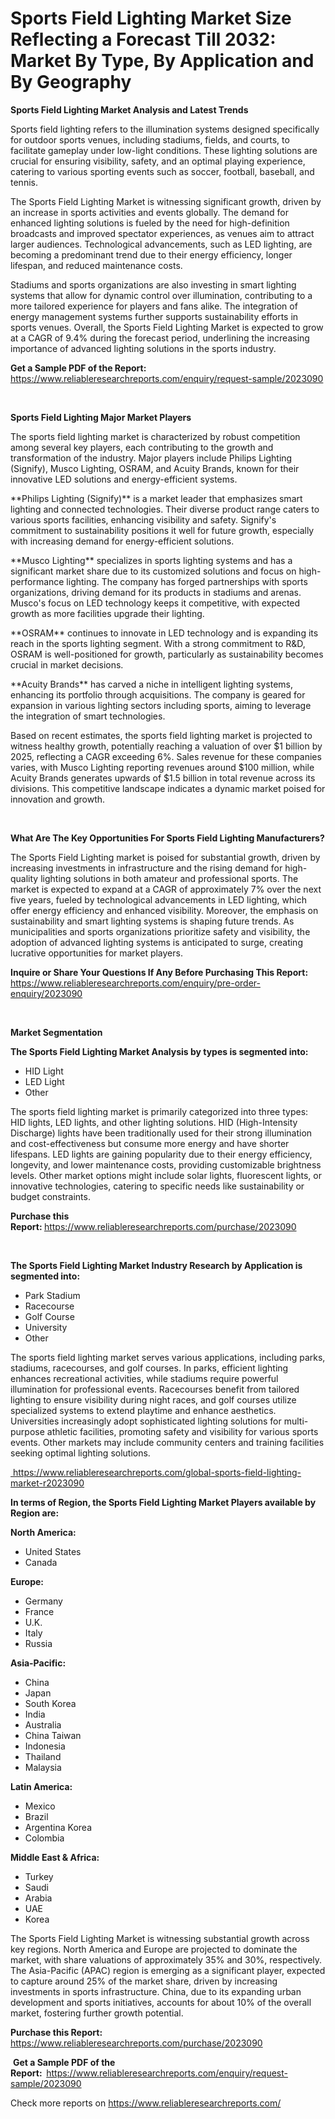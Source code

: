 <p><h1>Sports Field Lighting Market Size Reflecting a Forecast Till 2032: Market By Type, By Application and By Geography</h1></p><p><strong>Sports Field Lighting Market Analysis and Latest Trends</strong></p>
<p><p>Sports field lighting refers to the illumination systems designed specifically for outdoor sports venues, including stadiums, fields, and courts, to facilitate gameplay under low-light conditions. These lighting solutions are crucial for ensuring visibility, safety, and an optimal playing experience, catering to various sporting events such as soccer, football, baseball, and tennis.</p><p>The Sports Field Lighting Market is witnessing significant growth, driven by an increase in sports activities and events globally. The demand for enhanced lighting solutions is fueled by the need for high-definition broadcasts and improved spectator experiences, as venues aim to attract larger audiences. Technological advancements, such as LED lighting, are becoming a predominant trend due to their energy efficiency, longer lifespan, and reduced maintenance costs.</p><p>Stadiums and sports organizations are also investing in smart lighting systems that allow for dynamic control over illumination, contributing to a more tailored experience for players and fans alike. The integration of energy management systems further supports sustainability efforts in sports venues. Overall, the Sports Field Lighting Market is expected to grow at a CAGR of 9.4% during the forecast period, underlining the increasing importance of advanced lighting solutions in the sports industry.</p></p>
<p><strong>Get a Sample PDF of the Report:&nbsp;</strong> <a href="https://www.reliableresearchreports.com/enquiry/request-sample/2023090?utm_campaign=2211&utm_medium=2&utm_source=Github&utm_content=ia&utm_term=12022025&utm_id=sports-field-lighting">https://www.reliableresearchreports.com/enquiry/request-sample/2023090</a></p>
<p>&nbsp;</p>
<p><strong>Sports Field Lighting Major Market Players</strong></p>
<p><p>The sports field lighting market is characterized by robust competition among several key players, each contributing to the growth and transformation of the industry. Major players include Philips Lighting (Signify), Musco Lighting, OSRAM, and Acuity Brands, known for their innovative LED solutions and energy-efficient systems.</p><p>**Philips Lighting (Signify)** is a market leader that emphasizes smart lighting and connected technologies. Their diverse product range caters to various sports facilities, enhancing visibility and safety. Signify's commitment to sustainability positions it well for future growth, especially with increasing demand for energy-efficient solutions.</p><p>**Musco Lighting** specializes in sports lighting systems and has a significant market share due to its customized solutions and focus on high-performance lighting. The company has forged partnerships with sports organizations, driving demand for its products in stadiums and arenas. Musco's focus on LED technology keeps it competitive, with expected growth as more facilities upgrade their lighting.</p><p>**OSRAM** continues to innovate in LED technology and is expanding its reach in the sports lighting segment. With a strong commitment to R&D, OSRAM is well-positioned for growth, particularly as sustainability becomes crucial in market decisions.</p><p>**Acuity Brands** has carved a niche in intelligent lighting systems, enhancing its portfolio through acquisitions. The company is geared for expansion in various lighting sectors including sports, aiming to leverage the integration of smart technologies.</p><p>Based on recent estimates, the sports field lighting market is projected to witness healthy growth, potentially reaching a valuation of over $1 billion by 2025, reflecting a CAGR exceeding 6%. Sales revenue for these companies varies, with Musco Lighting reporting revenues around $100 million, while Acuity Brands generates upwards of $1.5 billion in total revenue across its divisions. This competitive landscape indicates a dynamic market poised for innovation and growth.</p></p>
<p>&nbsp;</p>
<p><strong>What Are The Key Opportunities For Sports Field Lighting Manufacturers?</strong></p>
<p><p>The Sports Field Lighting market is poised for substantial growth, driven by increasing investments in infrastructure and the rising demand for high-quality lighting solutions in both amateur and professional sports. The market is expected to expand at a CAGR of approximately 7% over the next five years, fueled by technological advancements in LED lighting, which offer energy efficiency and enhanced visibility. Moreover, the emphasis on sustainability and smart lighting systems is shaping future trends. As municipalities and sports organizations prioritize safety and visibility, the adoption of advanced lighting systems is anticipated to surge, creating lucrative opportunities for market players.</p></p>
<p><strong>Inquire or Share Your Questions If Any Before Purchasing This Report:</strong> <a href="https://www.reliableresearchreports.com/enquiry/pre-order-enquiry/2023090?utm_campaign=2211&utm_medium=2&utm_source=Github&utm_content=ia&utm_term=12022025&utm_id=sports-field-lighting">https://www.reliableresearchreports.com/enquiry/pre-order-enquiry/2023090</a></p>
<p>&nbsp;</p>
<p><strong>Market Segmentation</strong></p>
<p><strong>The Sports Field Lighting Market Analysis by types is segmented into:</strong></p>
<p><ul><li>HID Light</li><li>LED Light</li><li>Other</li></ul></p>
<p><p>The sports field lighting market is primarily categorized into three types: HID lights, LED lights, and other lighting solutions. HID (High-Intensity Discharge) lights have been traditionally used for their strong illumination and cost-effectiveness but consume more energy and have shorter lifespans. LED lights are gaining popularity due to their energy efficiency, longevity, and lower maintenance costs, providing customizable brightness levels. Other market options might include solar lights, fluorescent lights, or innovative technologies, catering to specific needs like sustainability or budget constraints.</p></p>
<p><strong>Purchase this Report:&nbsp;</strong><a href="https://www.reliableresearchreports.com/purchase/2023090?utm_campaign=2211&utm_medium=2&utm_source=Github&utm_content=ia&utm_term=12022025&utm_id=sports-field-lighting">https://www.reliableresearchreports.com/purchase/2023090</a></p>
<p>&nbsp;</p>
<p><strong>The Sports Field Lighting Market Industry Research by Application is segmented into:</strong></p>
<p><ul><li>Park Stadium</li><li>Racecourse</li><li>Golf Course</li><li>University</li><li>Other</li></ul></p>
<p><p>The sports field lighting market serves various applications, including parks, stadiums, racecourses, and golf courses. In parks, efficient lighting enhances recreational activities, while stadiums require powerful illumination for professional events. Racecourses benefit from tailored lighting to ensure visibility during night races, and golf courses utilize specialized systems to extend playtime and enhance aesthetics. Universities increasingly adopt sophisticated lighting solutions for multi-purpose athletic facilities, promoting safety and visibility for various sports events. Other markets may include community centers and training facilities seeking optimal lighting solutions.</p></p>
<p><a href="https://www.reliableresearchreports.com/global-sports-field-lighting-market-r2023090?utm_campaign=2211&utm_medium=2&utm_source=Github&utm_content=ia&utm_term=12022025&utm_id=sports-field-lighting">&nbsp;https://www.reliableresearchreports.com/global-sports-field-lighting-market-r2023090</a></p>
<p><strong>In terms of Region, the Sports Field Lighting Market Players available by Region are:</strong></p>
<p>
    <p> <strong> North America: </strong>
        <ul>
            <li>United States</li>
            <li>Canada</li>
        </ul>
        </p> 
    <p> <strong> Europe: </strong>
        <ul>
            <li>Germany</li>
            <li>France</li>
            <li>U.K.</li>
            <li>Italy</li>
            <li>Russia</li>
        </ul>
        </p> 
    <p> <strong> Asia-Pacific: </strong>
        <ul>
            <li>China</li>
            <li>Japan</li>
            <li>South Korea</li>
            <li>India</li>
            <li>Australia</li>
            <li>China Taiwan</li>
            <li>Indonesia</li>
            <li>Thailand</li>
            <li>Malaysia</li>
        </ul>
        </p> 
    <p> <strong> Latin America: </strong>
        <ul>
            <li>Mexico</li>
            <li>Brazil</li>
            <li>Argentina Korea</li>
            <li>Colombia</li>
        </ul>
        </p> 
    <p> <strong> Middle East & Africa: </strong>
        <ul>
            <li>Turkey</li>
            <li>Saudi</li>
            <li>Arabia</li>
            <li>UAE</li>
            <li>Korea</li>
        </ul>
    </p>
    </p>
<p><p>The Sports Field Lighting Market is witnessing substantial growth across key regions. North America and Europe are projected to dominate the market, with share valuations of approximately 35% and 30%, respectively. The Asia-Pacific (APAC) region is emerging as a significant player, expected to capture around 25% of the market share, driven by increasing investments in sports infrastructure. China, due to its expanding urban development and sports initiatives, accounts for about 10% of the overall market, fostering further growth potential.</p></p>
<p><strong>Purchase this Report: </strong><a href="https://www.reliableresearchreports.com/purchase/2023090?utm_campaign=2211&utm_medium=2&utm_source=Github&utm_content=ia&utm_term=12022025&utm_id=sports-field-lighting">https://www.reliableresearchreports.com/purchase/2023090</a></p>
<p>&nbsp;<strong>Get a Sample PDF of the Report:&nbsp;&nbsp;</strong><a href="https://www.reliableresearchreports.com/enquiry/request-sample/2023090?utm_campaign=2211&utm_medium=2&utm_source=Github&utm_content=ia&utm_term=12022025&utm_id=sports-field-lighting">https://www.reliableresearchreports.com/enquiry/request-sample/2023090</a></p>
<p><strong></strong></p>
<p>Check more reports on <a href="https://www.reliableresearchreports.com/?utm_campaign=2211&utm_medium=2&utm_source=Github&utm_content=ia&utm_term=12022025&utm_id=sports-field-lighting">https://www.reliableresearchreports.com/</a></p>